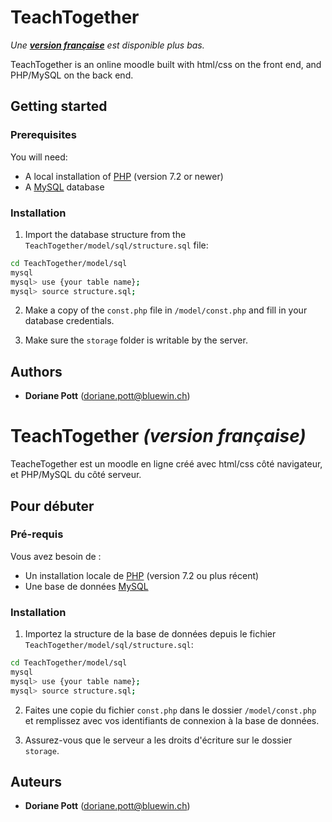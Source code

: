 # TeachTogether
*Une [**version française**](#fr) est disponible plus bas.*

TeachTogether is an online moodle built with html/css on the front end, and PHP/MySQL on the back end.

## Getting started

### Prerequisites
You will need:
- A local installation of [PHP](https://www.php.net/downloads.php) (version 7.2 or newer)
- A [MySQL](https://mysql.com/download) database

### Installation
1. Import the database structure from the `TeachTogether/model/sql/structure.sql` file:
```bash
cd TeachTogether/model/sql
mysql
mysql> use {your table name};
mysql> source structure.sql;
```

2. Make a copy of the `const.php` file in `/model/const.php` and fill in your database credentials.

3. Make sure the `storage` folder is writable by the server.

## Authors
- **Doriane Pott** ([doriane.pott@bluewin.ch](mailto:doriane.pott@bluewin.ch))

# <a name="fr"></a> TeachTogether *(version française)*
TeacheTogether est un moodle en ligne créé avec html/css côté navigateur, et PHP/MySQL du côté serveur.

## Pour débuter

### Pré-requis
Vous avez besoin de :
- Un installation locale de [PHP](https://www.php.net/downloads.php) (version 7.2 ou plus récent)
- Une base de données [MySQL](https://mysql.com/download)

### Installation
1. Importez la structure de la base de données depuis le fichier `TeachTogether/model/sql/structure.sql`:
```bash
cd TeachTogether/model/sql
mysql
mysql> use {your table name};
mysql> source structure.sql;
```

2. Faites une copie du fichier `const.php` dans le dossier `/model/const.php` et remplissez avec vos identifiants de connexion à la base de données.

3. Assurez-vous que le serveur a les droits d'écriture sur le dossier `storage`.

## Auteurs
- **Doriane Pott** ([doriane.pott@bluewin.ch](mailto:doriane.pott@bluewin.ch))
